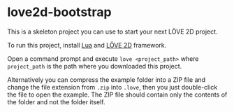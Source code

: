 # love2d-bootstrap

This is a skeleton project you can use to start your next LÖVE 2D project.

To run this project, install [Lua](http://www.lua.org/download.html) and [LÖVE 2D](https://www.love2d.org/) framework.

Open a command prompt and execute `love <project_path>` where `project_path` is the path where you downloaded this project.

Alternatively you can compress the example folder into a ZIP file and change the file extension from `.zip` into `.love`, then you just double-click the file to open the example. The ZIP file should contain only the contents of the folder and not the folder itself.
